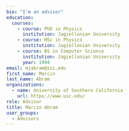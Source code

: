 ```yaml
---
bio: "I'm an advisor"
education:
  courses:
    - course: PhD in Physics
      institution: Jagiellonian University
    - course: MSc in Physics
      institution: Jagiellonian University
    - course: BS in Computer Science
      institution: Jagiellonian University
      year: 1994
email: mjabram@isi.edu
first_name: Marcin
last_name: Abram
organizations:
  - name: University of Southern California
    url: https://www.usc.edu/
role: Advisor
title: Marcin Abram
user_groups:
  - Advisors
---
```

